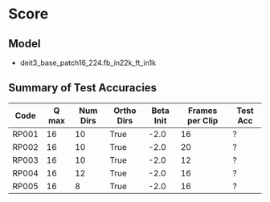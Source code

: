 # Score

## Model

- deit3_base_patch16_224.fb_in22k_ft_in1k

## Summary of Test Accuracies

| Code | Q max | Num Dirs | Ortho Dirs | Beta Init | Frames per Clip | Test Acc |
|---|---|---|---|---|---|---|
| RP001 | 16 | 10 | True | -2.0 | 16 | ? |
| RP002 | 16 | 10 | True | -2.0 | 20 | ? |
| RP003 | 16 | 10 | True | -2.0 | 12 | ? |
| RP004 | 16 | 12 | True | -2.0 | 16 | ? |
| RP005 | 16 | 8 | True | -2.0 | 16 | ? |
